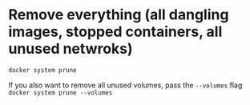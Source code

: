 # Remove everything (all dangling images, stopped containers, all unused netwroks)

`docker system prune`

If you also want to remove all unused volumes, pass the `--volumes` flag
`docker system prune --volumes`
